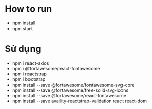 # How to run
* npm install
* npm start
# Sử dụng
* npm i react-axios
* npm i @fortawesome/react-fontawesome
* npm i reactstrap
* npm i bootstrap
* npm install --save @fortawesome/fontawesome-svg-core
* npm install --save @fortawesome/free-solid-svg-icons
* npm install --save @fortawesome/react-fontawesome
* npm install --save availity-reactstrap-validation react react-dom